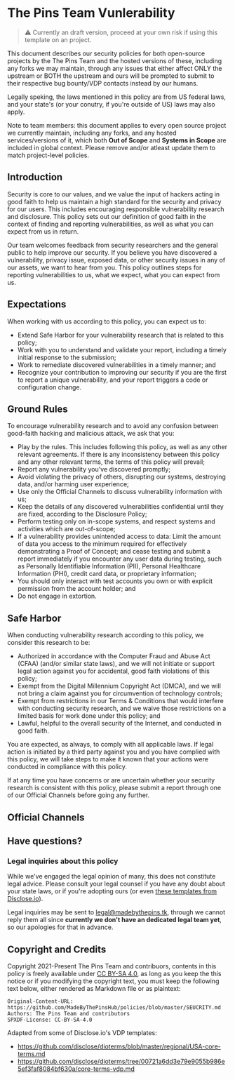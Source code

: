 # The Pins Team Vunlerability

> :warning: Currently an draft version, proceed at your own risk if using this template on an project.

This document describes our security policies for both open-source projects by the The Pins Team and the hosted versions of these, including any forks we may maintain, through any issues that either affect ONLY the upstream or BOTH the upstream and ours will be prompted to submit to their respective bug bounty/VDP contacts instead by our humans.

Legally speking, the laws mentioned in this policy are from US federal laws, and your state's (or your conutry, if you're outside of US) laws may also apply.

Note to team members: this document applies to every open source project we currently maintain, including any forks, and any hosted services/versions of it, which both **Out of Scope** and **Systems in Scope** are included in global context. Please remove and/or atleast update them to match project-level policies.

## Introduction

Security is core to our values, and we value the input of hackers acting in good faith to help us maintain a high standard for the security and privacy for our users. This includes encouraging responsible vulnerability research and disclosure. This policy sets out our definition of good faith in the context of finding and reporting vulnerabilities, as well as what you can expect from us in return.

Our team welcomes feedback from security researchers and the general public to help improve our security. If you believe you have discovered a vulnerability, privacy issue, exposed data, or other security issues in any of our assets, we want to hear from you. This policy outlines steps for reporting vulnerabilities to us, what we expect, what you can expect from us.

## Expectations

When working with us according to this policy, you can expect us to:

- Extend Safe Harbor for your vulnerability research that is related to this policy;
- Work with you to understand and validate your report, including a timely initial response to the submission;
- Work to remediate discovered vulnerabilities in a timely manner; and
- Recognize your contribution to improving our security if you are the first to report a unique vulnerability, and your report triggers a code or configuration change.

## Ground Rules

To encourage vulnerability research and to avoid any confusion between good-faith hacking and malicious attack, we ask that you:

- Play by the rules. This includes following this policy, as well as any other relevant agreements. If there is any inconsistency between this policy and any other relevant terms, the terms of this policy will prevail;
- Report any vulnerability you’ve discovered promptly;
- Avoid violating the privacy of others, disrupting our systems, destroying data, and/or harming user experience;
- Use only the Official Channels to discuss vulnerability information with us;
- Keep the details of any discovered vulnerabilities confidential until they are fixed, according to the Disclosure Policy;
- Perform testing only on in-scope systems, and respect systems and activities which are out-of-scope;
- If a vulnerability provides unintended access to data: Limit the amount of data you access to the minimum required for effectively demonstrating a Proof of Concept; and cease testing and submit a report immediately if you encounter any user data during testing, such as Personally Identifiable Information (PII), Personal Healthcare Information (PHI), credit card data, or proprietary information;
- You should only interact with test accounts you own or with explicit permission from the account holder; and
- Do not engage in extortion.

## Safe Harbor

When conducting vulnerability research according to this policy, we consider this research to be:

- Authorized in accordance with the Computer Fraud and Abuse Act (CFAA) (and/or similar state laws), and we will not initiate or support legal action against you for accidental, good faith violations of this policy;
- Exempt from the Digital Millennium Copyright Act (DMCA), and we will not bring a claim against you for circumvention of technology controls;
- Exempt from restrictions in our Terms & Conditions that would interfere with conducting security research, and we waive those restrictions on a limited basis for work done under this policy; and
- Lawful, helpful to the overall security of the Internet, and conducted in good faith.

You are expected, as always, to comply with all applicable laws. If legal action is initiated by a third party against you and you have complied with this policy, we will take steps to make it known that your actions were conducted in compliance with this policy.

If at any time you have concerns or are uncertain whether your security research is consistent with this policy, please submit a report through one of our Official Channels before going any further.

## Official Channels 

## Have questions?

### Legal inquiries about this policy

While we've engaged the legal opinion of many, this does not constitute legal advice. Please consult your legal counsel if you have any doubt about your state laws,
or if you're adopting ours (or even [these templates from Disclose.io](https://github.com/disclose/dioterms)).

Legal inquiries may be sent to <legal@madebythepins.tk>, through we cannot reply them all since **currently we don't have an dedicated legal team yet**, so our apologies for that in advance.

## Copyright and Credits

Copyright 2021-Present The Pins Team and contribuors, contents in this policy is freely available under [CC BY-SA 4.0](https://github.com/MadeByThePinsHub/policies/blob/master/LICENSE), as long as you keep the this notice or if you modifying the copyright text,
you must keep the following text below, either rendered as Markdown file or as plaintext:

```
Original-Content-URL: https://github.com/MadeByThePinsHub/policies/blob/master/SEUCRITY.md
Authors: The Pins Team and contributors
SPXDF-License: CC-BY-SA-4.0
```

Adapted from some of Disclose.io's VDP templates:

* https://github.com/disclose/dioterms/blob/master/regional/USA-core-terms.md
* https://github.com/disclose/dioterms/tree/00721a6dd3e79e9055b986e5ef3faf8084bf630a/core-terms-vdp.md
